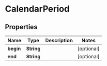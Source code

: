 
# CalendarPeriod

## Properties
Name | Type | Description | Notes
------------ | ------------- | ------------- | -------------
**begin** | **String** |  |  [optional]
**end** | **String** |  |  [optional]



